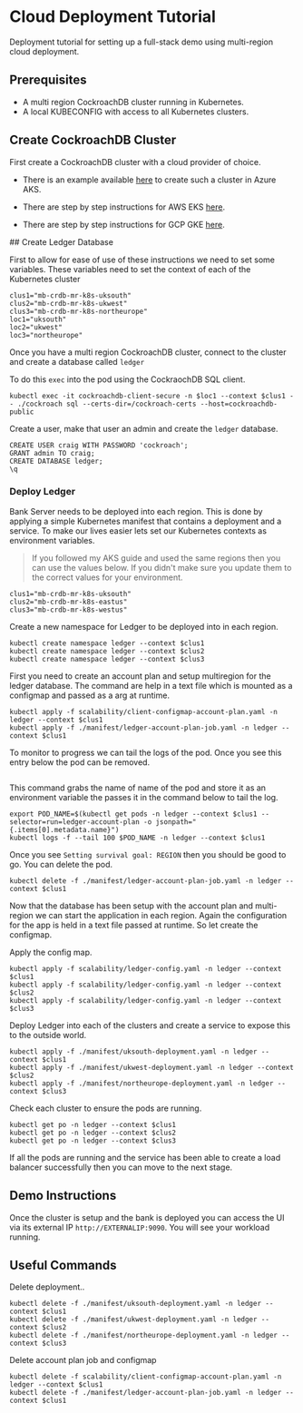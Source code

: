 # Cloud Deployment Tutorial

Deployment tutorial for setting up a full-stack demo using multi-region cloud deployment.

## Prerequisites

- A multi region CockroachDB cluster running in Kubernetes.
- A local KUBECONFIG with access to all Kubernetes clusters.

## Create CockroachDB Cluster

First create a CockroachDB cluster with a cloud provider of choice.

- There is an example available [here](https://github.com/mbookham7/mb-crdb-multi-region-aks) to create such a cluster in Azure AKS.

- There are step by step instructions for AWS EKS [here](https://www.cockroachlabs.com/docs/stable/orchestrate-cockroachdb-with-kubernetes-multi-cluster.html).

- There are step by step instructions for GCP GKE [here](https://www.cockroachlabs.com/docs/stable/orchestrate-cockroachdb-with-kubernetes-multi-cluster.html?filters=eks).

## Create Ledger Database

First to allow for ease of use of these instructions we need to set some variables. These variables need to set the context of each of the Kubernetes cluster
```
clus1="mb-crdb-mr-k8s-uksouth"
clus2="mb-crdb-mr-k8s-ukwest"
clus3="mb-crdb-mr-k8s-northeurope"
loc1="uksouth"
loc2="ukwest"
loc3="northeurope"
```

Once you have a multi region CockroachDB cluster, connect to the cluster and create a database called `ledger`

To do this `exec` into the pod using the CockraochDB SQL client.
```
kubectl exec -it cockroachdb-client-secure -n $loc1 --context $clus1 -- ./cockroach sql --certs-dir=/cockroach-certs --host=cockroachdb-public
```
Create a user, make that user an admin and create the `ledger` database.
```
CREATE USER craig WITH PASSWORD 'cockroach';
GRANT admin TO craig;
CREATE DATABASE ledger; 
\q
```

### Deploy Ledger

Bank Server needs to be deployed into each region. This is done by applying a simple Kubernetes manifest that contains a deployment and a service.
To make our lives easier lets set our Kubernetes contexts as environment variables.
> If you followed my AKS guide and used the same regions then you can use the values below. If you didn't make sure you update them to the correct values for your environment.
```
clus1="mb-crdb-mr-k8s-uksouth"
clus2="mb-crdb-mr-k8s-eastus"
clus3="mb-crdb-mr-k8s-westus"
```

Create a new namespace for Ledger to be deployed into in each region.
```
kubectl create namespace ledger --context $clus1
kubectl create namespace ledger --context $clus2
kubectl create namespace ledger --context $clus3
```

First you need to create an account plan and setup multiregion for the ledger database. The command are help in a text file which is mounted as a configmap and passed as a arg at runtime.
```
kubectl apply -f scalability/client-configmap-account-plan.yaml -n ledger --context $clus1
kubectl apply -f ./manifest/ledger-account-plan-job.yaml -n ledger --context $clus1
```

To monitor to progress we can tail the logs of the pod. Once you see this entry below the pod can be removed.
```
```

This command grabs the name of name of the pod and store it as an environment variable the passes it in the command below to tail the log.
```
export POD_NAME=$(kubectl get pods -n ledger --context $clus1 --selector=run=ledger-account-plan -o jsonpath="{.items[0].metadata.name}")
kubectl logs -f --tail 100 $POD_NAME -n ledger --context $clus1
```

Once you see `Setting survival goal: REGION` then you should be good to go. You can delete the pod.
```
kubectl delete -f ./manifest/ledger-account-plan-job.yaml -n ledger --context $clus1
```

Now that the database has been setup with the account plan and multi-region we can start the application in each region. Again the configuration for the app is held in a text file passed at runtime. So let create the configmap.

Apply the config map.
```
kubectl apply -f scalability/ledger-config.yaml -n ledger --context $clus1
kubectl apply -f scalability/ledger-config.yaml -n ledger --context $clus2
kubectl apply -f scalability/ledger-config.yaml -n ledger --context $clus3
```

Deploy Ledger into each of the clusters and create a service to expose this to the outside world.
```
kubectl apply -f ./manifest/uksouth-deployment.yaml -n ledger --context $clus1
kubectl apply -f ./manifest/ukwest-deployment.yaml -n ledger --context $clus2
kubectl apply -f ./manifest/northeurope-deployment.yaml -n ledger --context $clus3
```

Check each cluster to ensure the pods are running.
```
kubectl get po -n ledger --context $clus1
kubectl get po -n ledger --context $clus2
kubectl get po -n ledger --context $clus3
```

If all the pods are running and the service has been able to create a load balancer successfully then you can move to the next stage.

## Demo Instructions

Once the cluster is setup and the bank is deployed you can access the UI via its external IP `http://EXTERNALIP:9090`. You will see your workload running.

## Useful Commands

Delete deployment..
```
kubectl delete -f ./manifest/uksouth-deployment.yaml -n ledger --context $clus1
kubectl delete -f ./manifest/ukwest-deployment.yaml -n ledger --context $clus2
kubectl delete -f ./manifest/northeurope-deployment.yaml -n ledger --context $clus3
```

Delete account plan job and configmap
```
kubectl delete -f scalability/client-configmap-account-plan.yaml -n ledger --context $clus1
kubectl delete -f ./manifest/ledger-account-plan-job.yaml -n ledger --context $clus1
```